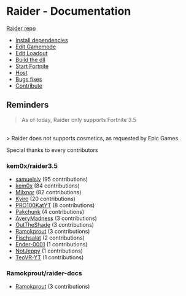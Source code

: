 # Raider - Documentation

[Raider repo](https://github.com/kem0x/raider3.5)

- [Install dependencies](dist/dependencies.md)
- [Edit Gamemode](dist/gamemode.md)
- [Edit Loadout](dist/loadout.md)
- [Build the dll](dist/build.md)
- [Start Fortnite](dist/startfortnite.md)
- [Host](dist/host.md)
- [Bugs fixes](dist/bugs.md)
- [Contribute](dist/contribute.md)

## Reminders
> As of today, Raider only supports Fortnite 3.5
<br>
> Raider does not supports cosmetics, as requested by Epic Games.

Special thanks to every contributors

### kem0x/raider3.5
- [samuelsiv](https://github.com/samuelsiv) (95 contributions)
- [kem0x](https://github.com/kem0x) (84 contributions)
- [Milxnor](https://github.com/Milxnor) (82 contributions)
- [Kyiro](https://github.com/Kyiro) (20 contributions)
- [PRO100KatYT](https://github.com/PRO100KatYT) (8 contributions)
- [Pakchunk](https://github.com/Pakchunk) (4 contributions)
- [AveryMadness](https://github.com/AveryMadness) (3 contributions)
- [OutTheShade](https://github.com/OutTheShade) (3 contributions)
- [Ramokprout](https://github.com/Ramokprout) (3 contributions)
- [Fischsalat](https://github.com/Fischsalat) (2 contributions)
- [Ender-0001](https://github.com/Ender-0001) (1 contributions)
- [NotJeppy](https://github.com/NotJeppy) (1 contributions)
- [TeoVR-YT](https://github.com/TeoVR-YT) (1 contributions)

### Ramokprout/raider-docs
- [Ramokprout](https://github.com/Ramokprout) (3 contributions)